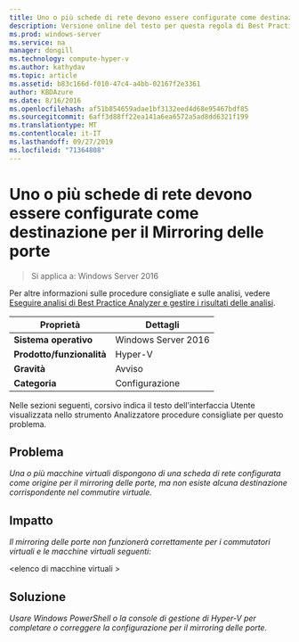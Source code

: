 ```yaml
---
title: Uno o più schede di rete devono essere configurate come destinazione per il Mirroring delle porte
description: Versione online del testo per questa regola di Best Practices Analyzer.
ms.prod: windows-server
ms.service: na
manager: dongill
ms.technology: compute-hyper-v
ms.author: kathydav
ms.topic: article
ms.assetid: b83c166d-f010-47c4-a4bb-02167f2e3361
author: KBDAzure
ms.date: 8/16/2016
ms.openlocfilehash: af51b854659adae1bf3132eed4d68e95467bdf85
ms.sourcegitcommit: 6aff3d88ff22ea141a6ea6572a5ad8dd6321f199
ms.translationtype: MT
ms.contentlocale: it-IT
ms.lasthandoff: 09/27/2019
ms.locfileid: "71364808"
---
```

# <a name="one-or-more-network-adapters-should-be-configured-as-the-destination-for-port-mirroring"></a>Uno o più schede di rete devono essere configurate come destinazione per il Mirroring delle porte

>Si applica a: Windows Server 2016

Per altre informazioni sulle procedure consigliate e sulle analisi, vedere [Eseguire analisi di Best Practice Analyzer e gestire i risultati delle analisi](https://go.microsoft.com/fwlink/p/?LinkID=223177).  
  
|Proprietà|Dettagli|  
|-|-|  
|**Sistema operativo**|Windows Server 2016|  
|**Prodotto/funzionalità**|Hyper-V|  
|**Gravità**|Avviso|  
|**Categoria**|Configurazione|  
  
Nelle sezioni seguenti, corsivo indica il testo dell'interfaccia Utente visualizzata nello strumento Analizzatore procedure consigliate per questo problema.  
  
## <a name="issue"></a>**Problema**  
*Una o più macchine virtuali dispongono di una scheda di rete configurata come origine per il mirroring delle porte, ma non esiste alcuna destinazione corrispondente nel commutire virtuale.*  
  
## <a name="impact"></a>**Impatto**  
*Il mirroring delle porte non funzionerà correttamente per i commutatori virtuali e le macchine virtuali seguenti:*  
  
\<elenco di macchine virtuali >  
  
## <a name="resolution"></a>**Soluzione**  
*Usare Windows PowerShell o la console di gestione di Hyper-V per completare o correggere la configurazione per il mirroring delle porte.*  
  


